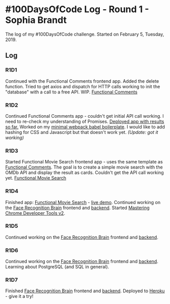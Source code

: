 # #100DaysOfCode Log - Round 1 - Sophia Brandt

The log of my #100DaysOfCode challenge. Started on February 5, Tuesday, 2019.

## Log

### R1D1

Continued with the Functional Comments frontend app. Added the delete function. Tried to get axios and dispatch for HTTP calls working to init the "database" with a call to a free API. WIP.
[Functional Comments](https://github.com/sophiabrandt/functional-comments)

### R1D2

Continued Functional Comments app - couldn't get initial API call working. I need to re-check my understanding of Promises. [Deployed app with results so far.](https://sophiabrandt.github.io/functional-comments/)
Worked on my [minimal webpack babel boilerplate](https://github.com/sophiabrandt/minimal-webpack-babel-setup). I would like to add hashing for CSS and Javascript but that doesn't work yet. _(Update: got it working)_

### R1D3

Started Functional Movie Search frontend app - uses the same template as [Functional Comments](https://sophiabrandt.github.io/functional-comments/). The goal is to create a simple movie search with the OMDb API and display the result as cards. Couldn't get the API call working yet.
[Functional Movie Search](https://sophiabrandt.github.io/functional-movie-search/)

### R1D4

Finished app: [Functional Movie Search](https://sophiabrandt.github.io/functional-movie-search/) - [live demo](https://sophiabrandt.github.io/functional-movie-search/).
Continued working on the [Face Recognition Brain](https://github.com/sophiabrandt/face-recognition-brain) frontend and [backend](https://github.com/sophiabrandt/face-recognition-brain-api).
Started [Mastering Chrome Developer Tools v2](https://frontendmasters.com/courses/chrome-dev-tools-v2/).

### R1D5

Continued working on the [Face Recognition Brain](https://github.com/sophiabrandt/face-recognition-brain) frontend and [backend](https://github.com/sophiabrandt/face-recognition-brain-api).

### R1D6

Continued working on the [Face Recognition Brain](https://github.com/sophiabrandt/face-recognition-brain) frontend and [backend](https://github.com/sophiabrandt/face-recognition-brain-api). Learning about PostgreSQL (and SQL in general).

### R1D7

Finished [Face Recognition Brain](https://github.com/sophiabrandt/face-recognition-brain) frontend and [backend](https://github.com/sophiabrandt/face-recognition-brain-api). Deployed to [Heroku](https://fc-recognition-brain.herokuapp.com/) - give it a try!
